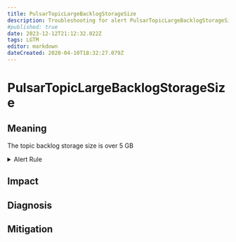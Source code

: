 ```yaml
---
title: PulsarTopicLargeBacklogStorageSize
description: Troubleshooting for alert PulsarTopicLargeBacklogStorageSize
#published: true
date: 2023-12-12T21:12:32.022Z
tags: LGTM
editor: markdown
dateCreated: 2020-04-10T18:32:27.079Z
---
```


# PulsarTopicLargeBacklogStorageSize

## Meaning
[//]: # "Short paragraph that explains what the alert means"
The topic backlog storage size is over 5 GB

<details>
  <summary>Alert Rule</summary>

  ```yaml
alert: PulsarTopicLargeBacklogStorageSize
expr: sum(pulsar_storage_size > 5*1024*1024*1024) by (topic)
for: 1h
labels:
    severity: warning
annotations:
    summary: Pulsar topic large backlog storage size (instance {{ $labels.instance }})
    description: |-
        The topic backlog storage size is over 5 GB
          VALUE = {{ $value }}
          LABELS = {{ $labels }}
    runbook: https://github.com/srerun/prometheus-alerts/content/runbooks/PulsarTopicLargeBacklogStorageSize

  ```
</details>


## Impact
[//]: # "What could / will happen if the alert is not addressed"



## Diagnosis
[//]: # "Steps to take to identify the cause of the problem"



## Mitigation
[//]: # "The steps necessary to resolve the alert"
